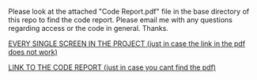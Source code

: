 Please look at the attached "Code Report.pdf" file in the base directory of this repo to find the code report. Please email me with any questions regarding access or the code in general. Thanks.

[EVERY SINGLE SCREEN IN THE PROJECT (just in case the link in the pdf does not work)](https://docs.google.com/document/d/10P4WZUO1ihtcfsdMl3fzWkg8-MVFNNUv8QbZLt-_Aqo/edit?usp=sharing)

[LINK TO THE CODE REPORT (just in case you cant find the pdf)](https://docs.google.com/document/d/1trZOrj-OXFqo8_hHlnwCAnXUseiNPlovzH4XLi3u8Do/edit?usp=sharing)
